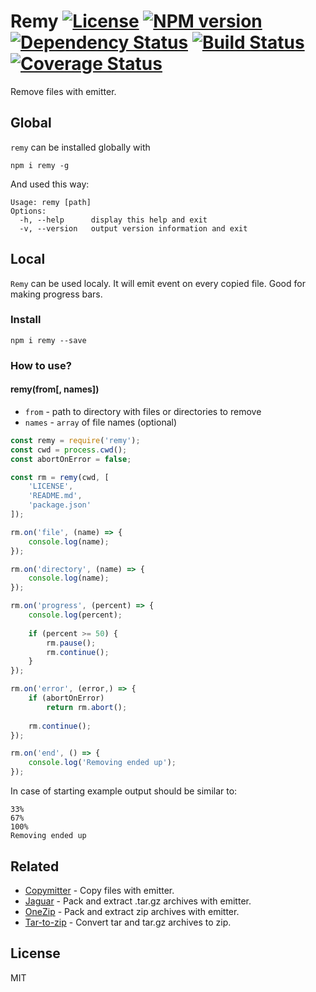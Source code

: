 # Remy [![License][LicenseIMGURL]][LicenseURL] [![NPM version][NPMIMGURL]][NPMURL] [![Dependency Status][DependencyStatusIMGURL]][DependencyStatusURL] [![Build Status][BuildStatusIMGURL]][BuildStatusURL] [![Coverage Status][CoverageIMGURL]][CoverageURL]

Remove files with emitter.

## Global

`remy` can be installed globally with

```
npm i remy -g
```
And used this way:

```
Usage: remy [path]
Options:
  -h, --help      display this help and exit
  -v, --version   output version information and exit
```

## Local

`Remy` can be used localy. It will emit event on every copied file.
Good for making progress bars.

### Install

```
npm i remy --save
```

### How to use?

#### remy(from[, names])

- `from` - path to directory with files or directories to remove
- `names` - `array` of file names (optional)

```js
const remy = require('remy');
const cwd = process.cwd();
const abortOnError = false;

const rm = remy(cwd, [
    'LICENSE',
    'README.md',
    'package.json'
]);

rm.on('file', (name) => {
    console.log(name);
});

rm.on('directory', (name) => {
    console.log(name);
});

rm.on('progress', (percent) => {
    console.log(percent);
    
    if (percent >= 50) {
        rm.pause();
        rm.continue();
    }
});

rm.on('error', (error,) => {
    if (abortOnError)
        return rm.abort();
    
    rm.continue();
});

rm.on('end', () => {
    console.log('Removing ended up');
});
```

In case of starting example output should be similar to:

```
33%
67%
100%
Removing ended up
```

## Related

- [Copymitter](https://github.com/coderaiser/node-copymitter "Copymitter") - Copy files with emitter.
- [Jaguar](https://github.com/coderaiser/node-jaguar "Jaguar") - Pack and extract .tar.gz archives with emitter.
- [OneZip](https://github.com/coderaiser/node-onezip "OneZip") - Pack and extract zip archives with emitter.
- [Tar-to-zip](https://github.com/coderaiser/node-tar-to-zip "tar-to-zip") - Convert tar and tar.gz archives to zip.

## License

MIT

[NPMIMGURL]:                https://img.shields.io/npm/v/remy.svg?style=flat
[BuildStatusIMGURL]:        https://img.shields.io/travis/coderaiser/node-remy/master.svg?style=flat
[DependencyStatusIMGURL]:   https://img.shields.io/gemnasium/coderaiser/node-remy.svg?style=flat
[LicenseIMGURL]:            https://img.shields.io/badge/license-MIT-317BF9.svg?style=flat
[CoverageIMGURL]:           https://coveralls.io/repos/coderaiser/node-remy/badge.svg?branch=master&service=github
[NPMURL]:                   https://npmjs.org/package/remy "npm"
[BuildStatusURL]:           https://travis-ci.org/coderaiser/node-remy  "Build Status"
[DependencyStatusURL]:      https://gemnasium.com/coderaiser/node-remy "Dependency Status"
[LicenseURL]:               https://tldrlegal.com/license/mit-license "MIT License"
[CoverageURL]:              https://coveralls.io/github/coderaiser/node-remy?branch=master

